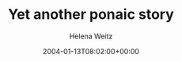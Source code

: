 ---
title: 'Yet another ponaic story'
posts: 3
hash: 't174'
author: 'Helena Weitz'
date: 2004-01-13T08:02:00+00:00
sources:
  - http://forums.tokipona.org/viewtopic.php%3Ft=174.html
---